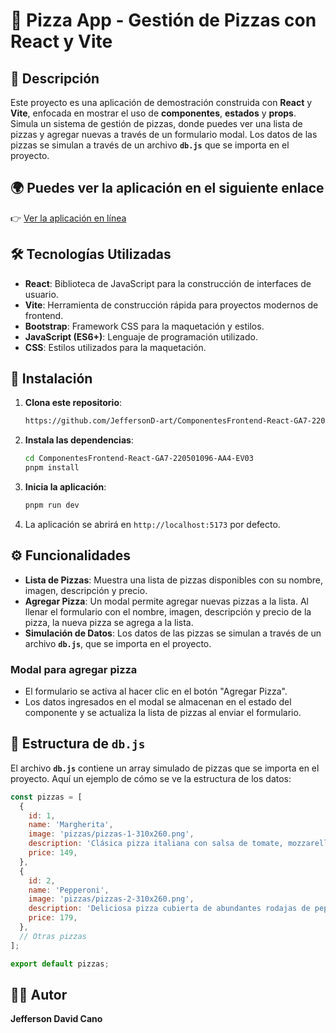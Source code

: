 # 🍕 Pizza App - Gestión de Pizzas con React y Vite

## 📌 Descripción

Este proyecto es una aplicación de demostración construida con **React** y **Vite**, enfocada en mostrar el uso de **componentes**, **estados** y **props**. Simula un sistema de gestión de pizzas, donde puedes ver una lista de pizzas y agregar nuevas a través de un formulario modal. Los datos de las pizzas se simulan a través de un archivo **`db.js`** que se importa en el proyecto.

## 🌍 Puedes ver la aplicación en el siguiente enlace
👉 [Ver la aplicación en línea](https://pizza-react-05b3b2.netlify.app/)

## 🛠️ Tecnologías Utilizadas

- **React**: Biblioteca de JavaScript para la construcción de interfaces de usuario.
- **Vite**: Herramienta de construcción rápida para proyectos modernos de frontend.
- **Bootstrap**: Framework CSS para la maquetación y estilos.
- **JavaScript (ES6+)**: Lenguaje de programación utilizado.
- **CSS**: Estilos utilizados para la maquetación.


## 🔧 Instalación

1. **Clona este repositorio**:
   ```bash
   https://github.com/JeffersonD-art/ComponentesFrontend-React-GA7-220501096-AA4-EV03.git
   ```

2. **Instala las dependencias**:
   ```bash
   cd ComponentesFrontend-React-GA7-220501096-AA4-EV03
   pnpm install
   ```

3. **Inicia la aplicación**:
   ```bash
   pnpm run dev
   ```

4. La aplicación se abrirá en `http://localhost:5173` por defecto.

## ⚙️ Funcionalidades

- **Lista de Pizzas**: Muestra una lista de pizzas disponibles con su nombre, imagen, descripción y precio.
- **Agregar Pizza**: Un modal permite agregar nuevas pizzas a la lista. Al llenar el formulario con el nombre, imagen, descripción y precio de la pizza, la nueva pizza se agrega a la lista.
- **Simulación de Datos**: Los datos de las pizzas se simulan a través de un archivo **`db.js`**, que se importa en el proyecto.
  
### Modal para agregar pizza
- El formulario se activa al hacer clic en el botón "Agregar Pizza".
- Los datos ingresados en el modal se almacenan en el estado del componente y se actualiza la lista de pizzas al enviar el formulario.

## 🧩 Estructura de `db.js`

El archivo **`db.js`** contiene un array simulado de pizzas que se importa en el proyecto. Aquí un ejemplo de cómo se ve la estructura de los datos:

```js
const pizzas = [
  {
    id: 1,
    name: 'Margherita',
    image: 'pizzas/pizzas-1-310x260.png',
    description: 'Clásica pizza italiana con salsa de tomate, mozzarella fresca y hojas de albahaca.',
    price: 149,
  },
  {
    id: 2,
    name: 'Pepperoni',
    image: 'pizzas/pizzas-2-310x260.png',
    description: 'Deliciosa pizza cubierta de abundantes rodajas de pepperoni crujiente y queso derretido.',
    price: 179,
  },
  // Otras pizzas
];

export default pizzas;
```

## 👨‍💻 Autor

**Jefferson David Cano**
